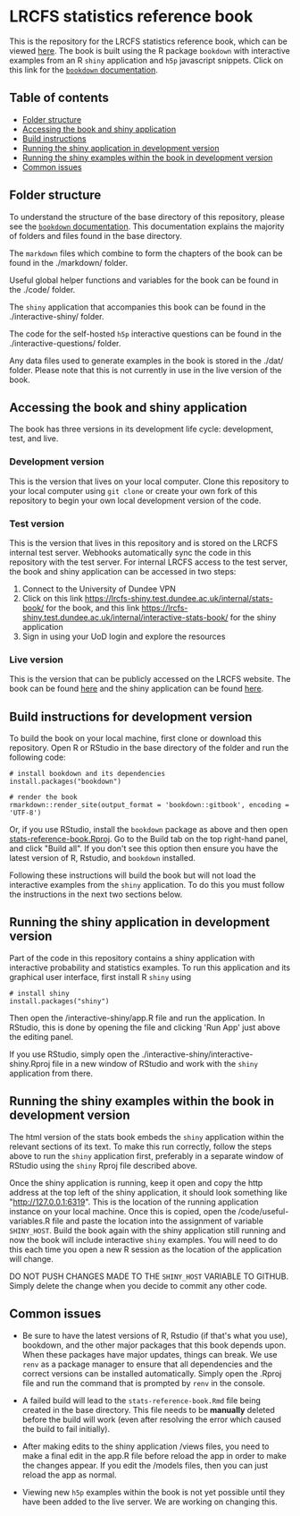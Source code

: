 # LRCFS statistics reference book
This is the repository for the LRCFS statistics reference book, which can be viewed [here](https://lrcfs.dundee.ac.uk/lr-book/). The book is built using the R package `bookdown` with interactive examples from an R `shiny` application and `h5p` javascript snippets. Click on this link for the [`bookdown` documentation](https://bookdown.org/yihui/bookdown/).

## Table of contents
* [Folder structure](#folder-structure)
* [Accessing the book and shiny application](#accessing-the-book-and-shiny-application)
* [Build instructions](#build-instructions-for-development-version)
* [Running the shiny application in development version](#running-the-shiny-application-in-development-version)
* [Running the shiny examples within the book in development version](#running-the-shiny-examples-within-the-book-in-development-version)
* [Common issues](#common-issues)

## Folder structure

To understand the structure of the base directory of this repository, please see the [`bookdown` documentation](https://bookdown.org/yihui/bookdown/). This documentation explains the majority of folders and files found in the base directory.

The `markdown` files which combine to form the chapters of the book can be found in the ./markdown/ folder.

Useful global helper functions and variables for the book can be found in the ./code/ folder.

The `shiny` application that accompanies this book can be found in the ./interactive-shiny/ folder.

The code for the self-hosted `h5p` interactive questions can be found in the ./interactive-questions/ folder.

Any data files used to generate examples in the book is stored in the ./dat/ folder. Please note that this is not currently in use in the live version of the book.

## Accessing the book and shiny application

The book has three versions in its development life cycle: development, test, and live.

### Development version

This is the version that lives on your local computer. Clone this repository to your local computer using `git clone` or create your own fork of this repository to begin your own local development version of the code.

### Test version

This is the version that lives in this repository and is stored on the LRCFS internal test server. Webhooks automatically sync the code in this repository with the test server. For internal LRCFS access to the test server, the book and shiny application can be accessed in two steps:

1. Connect to the University of Dundee VPN
2. Click on this link <https://lrcfs-shiny.test.dundee.ac.uk/internal/stats-book/> for the book, and this link <https://lrcfs-shiny.test.dundee.ac.uk/internal/interactive-stats-book/> for the shiny application
3. Sign in using your UoD login and explore the resources

### Live version

This is the version that can be publicly accessed on the LRCFS website. The book can be found [here](https://lrcfs.dundee.ac.uk/lr-book/) and the shiny application can be found [here](https://lrcfs.dundee.ac.uk/apps/interactive-lr/). 

## Build instructions for development version
To build the book on your local machine, first clone or download this repository. Open R or RStudio in the base directory of the folder and run the following code:
```
# install bookdown and its dependencies
install.packages("bookdown")

# render the book
rmarkdown::render_site(output_format = 'bookdown::gitbook', encoding = 'UTF-8')
```

Or, if you use RStudio, install the `bookdown` package as above and then open [stats-reference-book.Rproj](stats-reference-book.Rproj). Go to the Build tab on the top right-hand panel, and click "Build all". If you don't see this option then ensure you have the latest version of R, Rstudio, and `bookdown` installed.

Following these instructions will build the book but will not load the interactive examples from the `shiny` application. To do this you must follow the instructions in the next two sections below.

## Running the shiny application in development version

Part of the code in this repository contains a shiny application with interactive probability and statistics examples. To run this application and its graphical user interface, first install R `shiny` using 
```
# install shiny
install.packages("shiny")
```
Then open the /interactive-shiny/app.R file and run the application. In RStudio, this is done by opening the file and clicking 'Run App' just above the editing panel. 

If you use RStudio, simply open the ./interactive-shiny/interactive-shiny.Rproj file in a new window of RStudio and work with the `shiny` application from there.

## Running the shiny examples within the book in development version

The html version of the stats book embeds the `shiny` application within the relevant sections of its text. To make this run correctly, follow the steps above to run the `shiny` application first, preferably in a separate window of RStudio using the `shiny` Rproj file described above. 

Once the shiny application is running, keep it open and copy the http address at the top left of the shiny application, it should look something like "http://127.0.0.1:6319". This is the location of the running application instance on your local machine. Once this is copied, open the /code/useful-variables.R file and paste the location into the assignment of variable `SHINY_HOST`. Build the book again with the shiny application still running and now the book will include interactive `shiny` examples. You will need to do this each time you open a new R session as the location of the application will change.

DO NOT PUSH CHANGES MADE TO THE `SHINY_HOST` VARIABLE TO GITHUB. Simply delete the change when you decide to commit any other code.

## Common issues

- Be sure to have the latest versions of R, Rstudio (if that's what you use), bookdown, and the other major packages that this book depends upon. When these packages have major updates, things can break. We use `renv` as a package manager to ensure that all dependencies and the correct versions can be installed automatically. Simply open the .Rproj file and run the command that is prompted by `renv` in the console.

- A failed build will lead to the `stats-reference-book.Rmd` file being created in the base directory. This file needs to be **manually** deleted before the build will work (even after resolving the error which caused the build to fail initially).

- After making edits to the shiny application /views files, you need to make a final edit in the app.R file before reload the app in order to make the changes appear. If you edit the /models files, then you can just reload the app as normal.

- Viewing new `h5p` examples within the book is not yet possible until they have been added to the live server. We are working on changing this.

